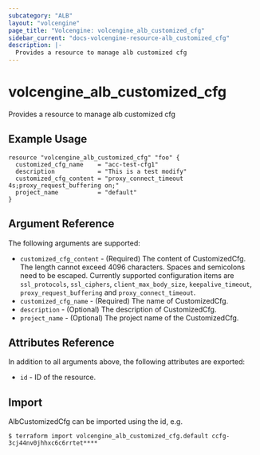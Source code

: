 ```yaml
---
subcategory: "ALB"
layout: "volcengine"
page_title: "Volcengine: volcengine_alb_customized_cfg"
sidebar_current: "docs-volcengine-resource-alb_customized_cfg"
description: |-
  Provides a resource to manage alb customized cfg
---
```

# volcengine_alb_customized_cfg
Provides a resource to manage alb customized cfg
## Example Usage
```hcl
resource "volcengine_alb_customized_cfg" "foo" {
  customized_cfg_name    = "acc-test-cfg1"
  description            = "This is a test modify"
  customized_cfg_content = "proxy_connect_timeout 4s;proxy_request_buffering on;"
  project_name           = "default"
}
```
## Argument Reference
The following arguments are supported:
* `customized_cfg_content` - (Required) The content of CustomizedCfg. The length cannot exceed 4096 characters. Spaces and semicolons need to be escaped. Currently supported configuration items are `ssl_protocols`, `ssl_ciphers`, `client_max_body_size`, `keepalive_timeout`, `proxy_request_buffering` and `proxy_connect_timeout`.
* `customized_cfg_name` - (Required) The name of CustomizedCfg.
* `description` - (Optional) The description of CustomizedCfg.
* `project_name` - (Optional) The project name of the CustomizedCfg.

## Attributes Reference
In addition to all arguments above, the following attributes are exported:
* `id` - ID of the resource.



## Import
AlbCustomizedCfg can be imported using the id, e.g.
```
$ terraform import volcengine_alb_customized_cfg.default ccfg-3cj44nv0jhhxc6c6rrtet****
```

